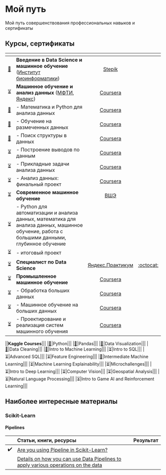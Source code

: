 # Мой путь
Мой путь совершенствования профессиональных навыков и сертификаты

## Курсы, сертификаты

|<!-- -->|<!-- -->|<!-- -->|<!-- -->|
|:-:|:-|:-:|:-:|
|[:scroll:](https://stepik.org/cert/852774)|**Введение в Data Science и машинное обучение** ([Институт биоинформатики](https://bioinf.me/))|[Stepik](https://stepik.org/course/4852)||
|:hourglass_flowing_sand:|**Машинное обучение и анализ данных** ([МФТИ](https://mipt.ru/), [Яндекс](https://yandex.ru/online-courses/))|[Coursera](https://www.coursera.org/learn/mathematics-and-python)||
|[:scroll:](https://www.coursera.org/account/accomplishments/records/8PEBN28YUXZC)|- Математика и Python для анализа данных|[Coursera](https://www.coursera.org/learn/mathematics-and-python?specialization=machine-learning-data-analysis)||
|[:scroll:](https://www.coursera.org/account/accomplishments/records/G75BKCHUUH2F)|- Обучение на размеченных данных|[Coursera](https://www.coursera.org/learn/supervised-learning?specialization=machine-learning-data-analysis)||
|[:scroll:](https://www.coursera.org/account/accomplishments/records/ZULA5KY5GNBH)|- Поиск структуры в данных|[Coursera](https://www.coursera.org/learn/unsupervised-learning?specialization=machine-learning-data-analysis)||
|:hourglass_flowing_sand:|- Построение выводов по данным|[Coursera](https://www.coursera.org/learn/stats-for-data-analysis?specialization=machine-learning-data-analysis)||
|:hourglass_flowing_sand:|- Прикладные задачи анализа данных|[Coursera](https://www.coursera.org/learn/data-analysis-applications)||
|:hourglass_flowing_sand:|- Анализ данных: финальный проект|[Coursera](https://www.coursera.org/learn/data-analysis-project)||
|:hourglass_flowing_sand:|**Современное машинное обучение**|[ВШЭ](https://cs.hse.ru/dpo/mlonline)||
|:hourglass_flowing_sand:|- Python для автоматизации и анализа данных, математика для анализа данных, машинное обучение, работа с большими данными, глубинное обучение|||
|:hourglass_flowing_sand:|- итоговый проект|||
|:hourglass_flowing_sand:|**Специалист по Data Science**|[Яндекс.Практикум](https://praktikum.yandex.ru/data-scientist/)|[:octocat:](https://github.com/Bombardier2000/Data-Science-Yandex-Praktikum-2020)|
|:hourglass_flowing_sand:|**Промышленное машинное обучение**|[Coursera](https://www.coursera.org/specializations/industrial-machine-learning)||
|:hourglass_flowing_sand:|- Обработка больших данных|[Coursera](https://www.coursera.org/learn/big-data-processing/home/welcome)||
|:hourglass_flowing_sand:|- Машинное обучение на больших данных|[Coursera](https://www.coursera.org/learn/machine-learning-on-big-data/home/welcome)||
|:hourglass_flowing_sand:|- Проектирование и реализация систем машинного обучения|[Coursera](https://www.coursera.org/learn/machine-learning-design/home/welcome)||

||**Kaggle Courses**|||
|[:scroll:](https://www.kaggle.com/learn/certification/denisabrashin/python)|Python|||
|[:scroll:](https://www.kaggle.com/learn/certification/denisabrashin/pandas)|Pandas|||
|[:scroll:](https://www.kaggle.com/learn/certification/denisabrashin/data-visualization)|Data Visualization|||
|[:scroll:](https://www.kaggle.com/learn/certification/denisabrashin/data-cleaning)|Data Cleaning|||
|[:scroll:](https://www.kaggle.com/learn/certification/denisabrashin/intro-to-machine-learning)|Intro to Machine Learning|||
|:hourglass_flowing_sand:|Intro to SQL|||
|:hourglass_flowing_sand:|Advanced SQL|||
|:hourglass_flowing_sand:|Feature Engineering|||
|[:scroll:](https://www.kaggle.com/learn/certification/denisabrashin/intermediate-machine-learning)|Intermediate Machine Learning|||
|:hourglass_flowing_sand:|Machine Learning Explainability|||
|:hourglass_flowing_sand:|Microchallenges|||
|:hourglass_flowing_sand:|Intro to Deep Learning|||
|:hourglass_flowing_sand:|Computer Vision|||
|:hourglass_flowing_sand:|Geospatial Analysis|||
|:hourglass_flowing_sand:|Natural Language Processing|||
|:hourglass_flowing_sand:|Intro to Game AI and Reinforcement Learning|||

## Наиболее интересные материалы

### Scikit-Learn

#### Pipelines
||Статьи, книги, ресурсы|Результат|
|:-:|:-|:-:|
|:heavy_check_mark:|[Are you using Pipeline in Scikit-Learn?](https://towardsdatascience.com/are-you-using-pipeline-in-scikit-learn-ac4cd85cb27f)|
||[Details on how you can use Data Pipelines to apply various operations on the data](https://github.com/ankitgoel1602/data-science/tree/master/data-pipeline])||
